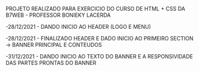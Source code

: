 PROJETO REALIZADO PARA EXERCICIO DO CURSO DE HTML + CSS DA B7WEB - PROFESSOR BONIEKY LACERDA


-28/12/2021 - DANDO INICIO AO HEADER (LOGO E MENU)

-28/12/2021 - FINALIZADO HEADER E DADO INICIO AO PRIMEIRO SECTION -> BANNER PRINCIPAL E CONTEUDOS

-31/12/2021 - DANDO INICIO AO TEXTO DO BANNER E A RESPONSIVIDADE DAS PARTES PRONTAS DO BANNER